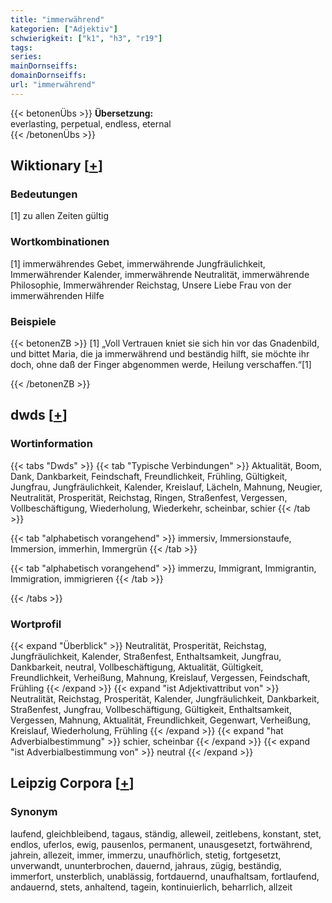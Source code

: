 ```yaml
---
title: "immerwährend"
kategorien: ["Adjektiv"]
schwierigkeit: ["k1", "h3", "r19"]
tags:
series:
mainDornseiffs:
domainDornseiffs:
url: "immerwährend"
---
```


{{< betonenÜbs >}}
**Übersetzung:**  
everlasting, perpetual, endless, eternal  
{{< /betonenÜbs >}}

## Wiktionary [[+](https://de.wiktionary.org/wiki/immerwährend)]

### Bedeutungen
[1] zu allen Zeiten gültig  

### Wortkombinationen
[1] immerwährendes Gebet, immerwährende Jungfräulichkeit, Immerwährender Kalender, immerwährende Neutralität, immerwährende Philosophie, Immerwährender Reichstag, Unsere Liebe Frau von der immerwährenden Hilfe  

### Beispiele
{{< betonenZB >}}
[1] „Voll Vertrauen kniet sie sich hin vor das Gnadenbild, und bittet Maria, die ja immerwährend und beständig hilft, sie möchte ihr doch, ohne daß der Finger abgenommen werde, Heilung verschaffen.“[1]  

{{< /betonenZB >}}


## dwds [[+](https://www.dwds.de/wb/immerwährend)]

### Wortinformation
{{< tabs "Dwds" >}}
{{< tab "Typische Verbindungen" >}}
Aktualität, Boom, Dank, Dankbarkeit, Feindschaft, Freundlichkeit, Frühling, Gültigkeit, Jungfrau, Jungfräulichkeit, Kalender, Kreislauf, Lächeln, Mahnung, Neugier, Neutralität, Prosperität, Reichstag, Ringen, Straßenfest, Vergessen, Vollbeschäftigung, Wiederholung, Wiederkehr, scheinbar, schier
{{< /tab >}}

{{< tab "alphabetisch vorangehend" >}}
immersiv, Immersionstaufe, Immersion, immerhin, Immergrün
{{< /tab >}}

{{< tab "alphabetisch vorangehend" >}}
immerzu, Immigrant, Immigrantin, Immigration, immigrieren
{{< /tab >}}

{{< /tabs >}}

### Wortprofil
{{< expand "Überblick" >}} Neutralität, Prosperität, Reichstag, Jungfräulichkeit, Kalender, Straßenfest, Enthaltsamkeit, Jungfrau, Dankbarkeit, neutral, Vollbeschäftigung, Aktualität, Gültigkeit, Freundlichkeit, Verheißung, Mahnung, Kreislauf, Vergessen, Feindschaft, Frühling {{< /expand >}}
{{< expand "ist Adjektivattribut von" >}} Neutralität, Reichstag, Prosperität, Kalender, Jungfräulichkeit, Dankbarkeit, Straßenfest, Jungfrau, Vollbeschäftigung, Gültigkeit, Enthaltsamkeit, Vergessen, Mahnung, Aktualität, Freundlichkeit, Gegenwart, Verheißung, Kreislauf, Wiederholung, Frühling {{< /expand >}}
{{< expand "hat Adverbialbestimmung" >}} schier, scheinbar {{< /expand >}}
{{< expand "ist Adverbialbestimmung von" >}} neutral {{< /expand >}}

## Leipzig Corpora [[+](https://corpora.uni-leipzig.de/en/res?word=immerwährend&corpusId=deu_newscrawl-public_2018)]


### Synonym
laufend, gleichbleibend, tagaus, ständig, alleweil, zeitlebens, konstant, stet, endlos, uferlos, ewig, pausenlos, permanent, unausgesetzt, fortwährend, jahrein, allezeit, immer, immerzu, unaufhörlich, stetig, fortgesetzt, unverwandt, ununterbrochen, dauernd, jahraus, zügig, beständig, immerfort, unsterblich, unablässig, fortdauernd, unaufhaltsam, fortlaufend, andauernd, stets, anhaltend, tagein, kontinuierlich, beharrlich, allzeit


